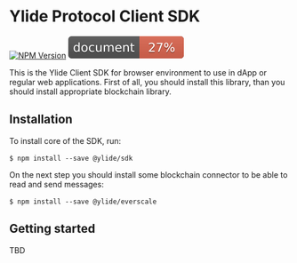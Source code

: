 # Ylide Protocol Client SDK

[![NPM Version](https://img.shields.io/npm/v/@ylide/sdk)](https://npmjs.com/package/@ylide/sdk) [![Documentation coverage](./docs/coverage.svg)](https://ylide-io.github.io/sdk/docs/index.html)

This is the Ylide Client SDK for browser environment to use in dApp or regular web applications. First of all, you should install this library, than you should install appropriate blockchain library.

## Installation

To install core of the SDK, run:

```shell
$ npm install --save @ylide/sdk
```

On the next step you should install some blockchain connector to be able to read and send messages:

```shell
$ npm install --save @ylide/everscale
```

## Getting started

TBD
